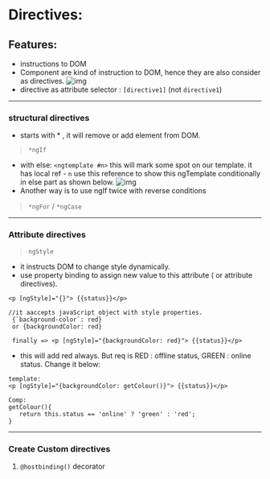 # Directives:

## Features:
- instructions to DOM
- Component are kind of instruction to DOM, hence they are also consider as directives.
![img](https://github.com/lekhrajdinkar/NG6/blob/master/notes/assets/basic/8.JPG)
- directive as attribute selector : `[directive1]` (not `directive1`)

***

### structural directives
- starts with * , it will remove or add element from DOM. 

> `*ngIf`
- with else: `<ngtemplate #n>` this will mark some spot on our template. it has local ref - `n` use this reference to show this ngTemplate conditionally in else part as shown below.
![img](https://github.com/lekhrajdinkar/NG6/blob/master/notes/assets/basic/8.JPG)
- Another way is to use ngIf twice with reverse conditions

> `*ngFor` / `*ngCase`

***

### Attribute directives
> `ngStyle`  
- it instructs DOM to change style dynamically.
- use property binding to assign new value to this attribute ( or attribute directives).
```
<p [ngStyle]="{}"> {{status}}</p>

//it aaccepts javaScript object with style properties.
 {`background-color`: red}
 or {backgroundColor: red}

 finally => <p [ngStyle]="{backgroundColor: red}"> {{status}}</p>
```
- this will add red always. But req is RED : offline status, GREEN : online status. Change it below:
```
template:
<p [ngStyle]="{backgroundColor: getColour()}"> {{status}}</p>

Comp:
getColour(){
   return this.status == 'online' ? 'green' : 'red';
}
```
***

###  Create Custom directives
1. `@hostbinding()` decorator

